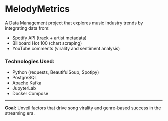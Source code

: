 # MelodyMetrics 

A Data Management project that explores music industry trends by integrating data from:
- Spotify API (track + artist metadata)
- Billboard Hot 100 (chart scraping)
- YouTube comments (virality and sentiment analysis)

### Technologies Used:
- Python (requests, BeautifulSoup, Spotipy)
- PostgreSQL
- Apache Kafka
- JupyterLab
- Docker Compose

---
**Goal:** Unveil factors that drive song virality and genre-based success in the streaming era.
